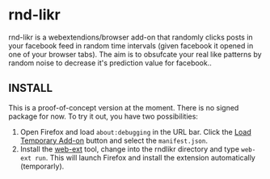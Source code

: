 # rnd-likr

rnd-likr is a webextendions/browser add-on that randomly clicks posts in your 
facebook feed in random time intervals (given facebook it opened in one 
of your browser tabs). The aim is to obsufcate your real like patterns 
by random noise to decrease it's prediction value for facebook..


## INSTALL

This is a proof-of-concept version at the moment. There is no signed 
package for now. To try it out, you have two possibilities:

1. Open Firefox and load `about:debugging` in the URL bar. Click the
   [Load Temporary Add-on](https://developer.mozilla.org/en-US/Add-ons/WebExtensions/Temporary_Installation_in_Firefox)
   button and select the `manifest.json`.
2. Install the
   [web-ext](https://developer.mozilla.org/en-US/Add-ons/WebExtensions/Getting_started_with_web-ext)
   tool, change into the rndlikr directory and type `web-ext run`. This will launch Firefox and
   install the extension automatically (temporarly).
